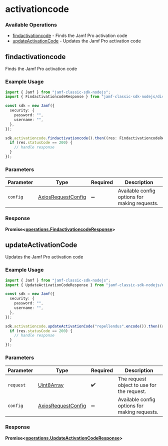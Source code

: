 # activationcode

### Available Operations

* [findactivationcode](#findactivationcode) - Finds the Jamf Pro activation code
* [updateActivationCode](#updateactivationcode) - Updates the Jamf Pro activation code

## findactivationcode

Finds the Jamf Pro activation code

### Example Usage

```typescript
import { Jamf } from "jamf-classic-sdk-nodejs";
import { FindactivationcodeResponse } from "jamf-classic-sdk-nodejs/dist/sdk/models/operations";

const sdk = new Jamf({
  security: {
    password: "",
    username: "",
  },
});

sdk.activationcode.findactivationcode().then((res: FindactivationcodeResponse) => {
  if (res.statusCode == 200) {
    // handle response
  }
});
```

### Parameters

| Parameter                                                    | Type                                                         | Required                                                     | Description                                                  |
| ------------------------------------------------------------ | ------------------------------------------------------------ | ------------------------------------------------------------ | ------------------------------------------------------------ |
| `config`                                                     | [AxiosRequestConfig](https://axios-http.com/docs/req_config) | :heavy_minus_sign:                                           | Available config options for making requests.                |


### Response

**Promise<[operations.FindactivationcodeResponse](../../models/operations/findactivationcoderesponse.md)>**


## updateActivationCode

Updates the Jamf Pro activation code

### Example Usage

```typescript
import { Jamf } from "jamf-classic-sdk-nodejs";
import { UpdateActivationCodeResponse } from "jamf-classic-sdk-nodejs/dist/sdk/models/operations";

const sdk = new Jamf({
  security: {
    password: "",
    username: "",
  },
});

sdk.activationcode.updateActivationCode("repellendus".encode()).then((res: UpdateActivationCodeResponse) => {
  if (res.statusCode == 200) {
    // handle response
  }
});
```

### Parameters

| Parameter                                                    | Type                                                         | Required                                                     | Description                                                  |
| ------------------------------------------------------------ | ------------------------------------------------------------ | ------------------------------------------------------------ | ------------------------------------------------------------ |
| `request`                                                    | [Uint8Array](../../models//.md)                              | :heavy_check_mark:                                           | The request object to use for the request.                   |
| `config`                                                     | [AxiosRequestConfig](https://axios-http.com/docs/req_config) | :heavy_minus_sign:                                           | Available config options for making requests.                |


### Response

**Promise<[operations.UpdateActivationCodeResponse](../../models/operations/updateactivationcoderesponse.md)>**

